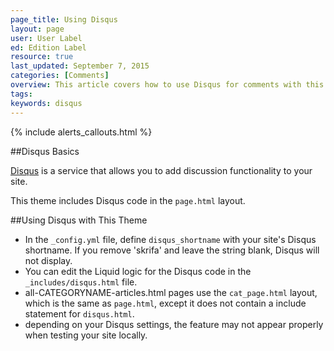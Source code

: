 ```yaml
---
page_title: Using Disqus
layout: page
user: User Label
ed: Edition Label
resource: true
last_updated: September 7, 2015
categories: [Comments]
overview: This article covers how to use Disqus for comments with this theme.
tags:
keywords: disqus
---
```

{% include alerts_callouts.html %}

##Disqus Basics

[Disqus](https://disqus.com/about/) is a service that allows you to add discussion functionality to your site.

This theme includes Disqus code in the ```page.html``` layout.

##Using Disqus with This Theme

- In the ```_config.yml``` file, define ```disqus_shortname``` with your site's Disqus shortname. If you remove 'skrifa' and leave the string blank, Disqus will not display.
- You can edit the Liquid logic for the Disqus code in the ```_includes/disqus.html``` file.
- all-CATEGORYNAME-articles.html pages use the ```cat_page.html``` layout, which is the same as ```page.html```, except it does not contain a include statement for ```disqus.html```.
- depending on your Disqus settings, the feature may not appear properly when testing your site locally.
